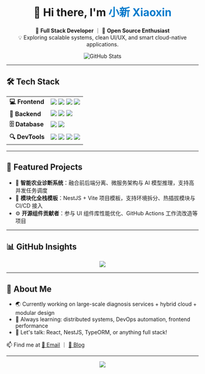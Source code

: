 <h1 align="center">👋 Hi there, I'm <span style="color:#007ACC">小新 Xiaoxin</span></h1>

<p align="center">
  🚀 <strong>Full Stack Developer</strong> ｜ 🌱 <strong>Open Source Enthusiast</strong> <br/>
  💡 Exploring scalable systems, clean UI/UX, and smart cloud-native applications.
</p>

<p align="center">
  <img src="https://github-readme-stats.vercel.app/api?username=mmdxiaoxin&show_icons=true&theme=default" alt="GitHub Stats" />
</p>

---

## 🛠️ Tech Stack

<table>
  <tr>
    <td><strong>💻 Frontend</strong></td>
    <td>
      <img src="https://img.shields.io/badge/React-61DAFB?style=flat&logo=react&logoColor=white"/>
      <img src="https://img.shields.io/badge/Vue-4FC08D?style=flat&logo=vue.js&logoColor=white"/>
      <img src="https://img.shields.io/badge/JavaScript-F7DF1E?style=flat&logo=javascript&logoColor=black"/>
      <img src="https://img.shields.io/badge/TypeScript-007ACC?style=flat&logo=typescript&logoColor=white"/>
    </td>
  </tr>
  <tr>
    <td><strong>🔧 Backend</strong></td>
    <td>
      <img src="https://img.shields.io/badge/Node.js-339933?style=flat&logo=node.js&logoColor=white"/>
      <img src="https://img.shields.io/badge/NestJS-E0234E?style=flat&logo=nestjs&logoColor=white"/>
      <img src="https://img.shields.io/badge/Express-000000?style=flat&logo=express&logoColor=white"/>
    </td>
  </tr>
  <tr>
    <td><strong>🗄️ Database</strong></td>
    <td>
      <img src="https://img.shields.io/badge/MySQL-4479A1?style=flat&logo=mysql&logoColor=white"/>
      <img src="https://img.shields.io/badge/Redis-DC382D?style=flat&logo=redis&logoColor=white"/>
    </td>
  </tr>
  <tr>
    <td><strong>🔍 DevTools</strong></td>
    <td>
      <img src="https://img.shields.io/badge/Vite-646CFF?style=flat&logo=vite&logoColor=white"/>
      <img src="https://img.shields.io/badge/pnpm-F69220?style=flat&logo=pnpm&logoColor=white"/>
      <img src="https://img.shields.io/badge/Git-F05032?style=flat&logo=git&logoColor=white"/>
      <img src="https://img.shields.io/badge/Linux-FCC624?style=flat&logo=linux&logoColor=black"/>
    </td>
  </tr>
</table>

---

## 🚀 Featured Projects

- 🌿 **智能农业诊断系统**：融合前后端分离、微服务架构与 AI 模型推理，支持高并发任务调度  
- 🧩 **模块化全栈模板**：NestJS + Vite 项目模板，支持环境拆分、热插拔模块与 CI/CD 接入  
- ⚙️ **开源组件贡献者**：参与 UI 组件库性能优化、GitHub Actions 工作流改造等项目

---

## 📊 GitHub Insights

<p align="center">
  <img src="https://github-readme-stats.vercel.app/api/top-langs/?username=mmdxiaoxin&layout=compact&theme=default"/>
</p>

---

## 💬 About Me

- 🌏 Currently working on large-scale diagnosis services + hybrid cloud + modular design
- 🧠 Always learning: distributed systems, DevOps automation, frontend performance
- 🤝 Let's talk: React, NestJS, TypeORM, or anything full stack!

📫 Find me at [📩 Email](mailto:youremail@example.com) ｜ [🔗 Blog](https://yourblog.com)

---

<p align="center">
  <img src="https://capsule-render.vercel.app/api?type=waving&color=0:ffffff,100:f5f5f5&height=100&section=footer"/>
</p>

